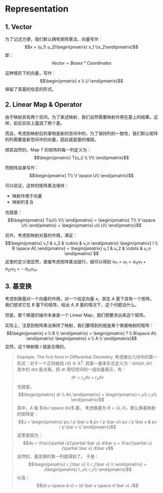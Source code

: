 # Representation

## 1. Vector
为了记述方便，我们默认拥有矩阵乘法，向量写作：
$$x = (u_1\  u_2)\begin{pmatrix} x_1 \\x_2\end{pmatrix}$$
即：
$$Vector = Bases * Coordinates$$

这种情形下的向量，写作：
$$\begin{pmatrix}
x \\ U    
\end{pmatrix}$$
保留了其基的信息的形式。

## 2. Linear Map & Operator
由于映射具有两个空间，为了表述映射，我们自然需要映射作用在基上的结果。这样，前后实际上蕴涵了两个基。

而且，考虑到映射后的事物是新的空间中的，为了保持列的一致性，我们默认矩阵的列需要是新空间中的向量，因此就是基的堆砌。

顺其自然的，Map $T$ 的矩阵的每一列定义为：
$$\begin{pmatrix}
    T(u_i) \\
    V\\
\end{pmatrix}$$

而矩阵自身写作：
$$\begin{pmatrix}
T\\
V \space U\\   
\end{pmatrix}$$

可以验证，这样的矩阵乘法保持：
- 映射作用于向量
- 映射的复合

也就是：
$$\begin{pmatrix}
T(u)\\
V\\
\end{pmatrix} = \begin{pmatrix}
    T\\
    V \space U\\
\end{pmatrix} = \begin{pmatrix}
    u\\
    U\\
\end{pmatrix}$$

另外，考虑到映射对基的作用，满足：
$$\begin{pmatrix}
    v_1 & v_2 & \cdots & v_n
\end{pmatrix} \begin{pmatrix}
    I \\
    B \space A\\
\end{pmatrix} = \begin{pmatrix}
    u_1 & u_2 & \cdots & u_n
\end{pmatrix} $$
这里的定义很显然，直接考虑矩阵乘法就行，就可以得到 $Iu_1 = u_1 = a_{11}v_1 + a_{21} v_2 + \cdots  a_{n1}v_n$。



## 3. 基变换
考虑到换基对一个向量的作用，对一个给定向量 $x$，其在 $A$ 基下具有一个矩阵，我们想求它在 $B$ 基下的矩阵，给出 $A, B$ 基的情况下，这个问题没什么。

但是，那个换基的操作本身是一个 Linear Map，我们想要求出来这个矩阵。

实际上，注意到矩阵乘法保持了映射，我们要得到的就是某个换基映射的矩阵：
$$\begin{pmatrix}
    x \\
    B \\
\end{pmatrix} = 
\begin{pmatrix}
    ? \\
    B\space A\\
\end{pmatrix} 
\begin{pmatrix}
    x \\
    A \\
\end{pmatrix}$$
显然，这个映射取 $I$ 就是合理的。



> Example. The first form in Differential Geometry.
> 考虑微分几何中的第一形式：对于一个正则曲线 $r(t) \in \mathbb R^3$. 其第一基本形式定义为：$dot(dr, dr)$.
> 其中的 dot 是点乘。把 $dr$ 用切空间的一组向量表示，有：
> $$dr = r_udu + r_vdv$$
> 也就是，
> $$\begin{pmatrix}
    dr \\
    A\\
\end{pmatrix} = \begin{pmatrix}
    r_u\\
    r_v\\
\end{pmatrix}$$
其中，$A$ 是 $(du \space dv)$ 基。
> 考虑换基为 $B = (\bar u, \bar v)$，那么换基映射的矩阵是：
> $$J = \begin{pmatrix}
    pu / p \bar u &  pv / p \bar u\\
    pu / p \bar v &  pv / p \bar v \\
\end{pmatrix}$$
> 这里是因为：
> $$du = \frac{\partial u}{\partial \bar u} d\bar u + \frac{\partial
 u}{\partial \bar v} d\bar v$$
> 自然的，基变换的第一列就得到了。
> 于是：
> $$\begin{pmatrix}
    r_{\bar u} \\
    r_{\bar v} \\
\end{pmatrix} = J\begin{pmatrix}
    r_u\\
    r_v\\
\end{pmatrix}$$
> 以及：
> $$(d u \space d v) = (d \bar u \space d \bar v) J$$